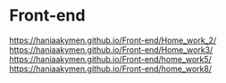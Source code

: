 # Front-end
https://haniaakymen.github.io/Front-end/Home_work_2/
https://haniaakymen.github.io/Front-end/Home_work3/
https://haniaakymen.github.io/Front-end/home_work5/
https://haniaakymen.github.io/Front-end/home_work8/
